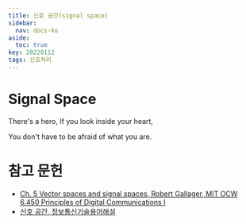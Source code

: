 ```yaml
---
title: 신호 공간(signal space)
sidebar:
  nav: docs-ko
aside:
  toc: true
key: 20220112
tags: 신호처리
---
```

<div class="hero hero--dark" style='background-image: url("https://www.seti.org/sites/default/files/styles/original/public/2018-05/space-signal.jpg");'>
  <div class="hero__content">
    <h1>Signal Space</h1>
    <p>
  There's a hero, If you look inside your heart,

  You don't have to be afraid of what you are.
  </p>
  </div>
</div>

# 참고 문헌

* [Ch. 5 Vector spaces and signal spaces, Robert Gallager, MIT OCW 6.450 Principles of Digital Communications I](https://ocw.mit.edu/courses/electrical-engineering-and-computer-science/6-450-principles-of-digital-communications-i-fall-2006/lecture-notes/book_5.pdf)
* [신호 공간, 정보통신기술용어해설](http://www.ktword.co.kr/test/view/view.php?m_temp1=4178)